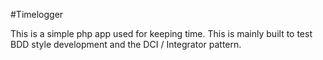 #Timelogger

This is a simple php app used for keeping time. This is mainly built to test BDD style development and the DCI / Integrator pattern.
